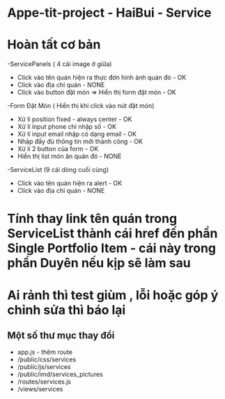 # Appe-tit-project - HaiBui - Service

# Hoàn tất cơ bản

-ServicePanels ( 4 cái image ở giữa)
<ul>
	<li>Click vào tên quán hiện ra thực đơn hình ảnh quán đó  -  OK</li>
	<li>Click vào địa chỉ quán                                -  NONE</li>
	<li>Click vào button đặt món => Hiển thị form đặt món     -  OK</li>
</ul> 
-Form Đặt Món ( Hiển thị khi click vào nút đặt món)
<ul>
	<li>Xử lí position fixed - always center 		          -  OK</li>
	<li>Xử lí input phone chỉ nhập số                         -  OK</li>
	<li>Xử lí input email nhập có dạng email                  -  OK</li>
	<li>Nhập đầy đủ thông tin mới thành công                  -  OK</li>
	<li>Xử lí 2 button của form                               -  OK</li>
	<li>Hiển thị list món ăn quán đó                          -  NONE</li>
</ul>
-ServiceList (9 cái dòng cuối cùng)
<ul>
	<li>Click vào tên quán hiện ra alert                      -  OK</li>
	<li>Click vào địa chỉ quán                                -  NONE</li>
</ul>

# Tính thay link tên quán trong ServiceList thành cái href đến phần Single Portfolio Item - cái này trong phần Duyên nếu kịp sẽ làm sau

# Ai rảnh thì test giùm , lỗi hoặc góp ý chỉnh sửa thì báo lại

## Một số thư mục thay đổi
<ul>
	<li>app.js - thêm route </li>
	<li>/public/css/services</li>
	<li>/public/js/services</li>
	<li>/public/imd/services_pictures</li>
	<li>/routes/services.js</li>
	<li>/views/services</li>
</ul>




